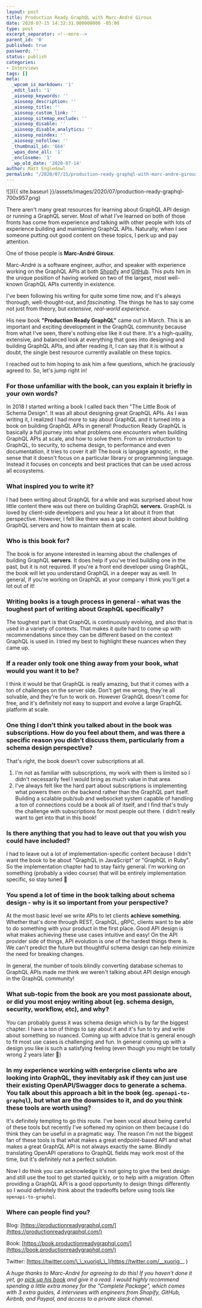 ```yaml
---
layout: post
title: Production Ready GraphQL with Marc-André Giroux
date: 2020-07-15 14:32:31.000000000 -05:00
type: post
excerpt_separator: <!--more-->
parent_id: '0'
published: true
password: ''
status: publish
categories:
- Interviews
tags: []
meta:
  _wpcom_is_markdown: '1'
  _edit_last: '1'
  _aioseop_keywords: ''
  _aioseop_description: ''
  _aioseop_title: ''
  _aioseop_custom_link: ''
  _aioseop_sitemap_exclude: ''
  _aioseop_disable: ''
  _aioseop_disable_analytics: ''
  _aioseop_noindex: ''
  _aioseop_nofollow: ''
  _thumbnail_id: '664'
  _wpas_done_all: '1'
  _encloseme: '1'
  _wp_old_date: '2020-07-14'
author: Matt Engledowl
permalink: "/2020/07/15/production-ready-graphql-with-marc-andre-giroux/"
---
```


![]({{ site.baseurl }}/assets/images/2020/07/production-ready-graphql-700x957.png)

There aren't many great resources for learning about GraphQL API design or running a GraphQL server. Most of what I've learned on both of those fronts has come from experience and talking with other people with lots of experience building and maintaining GraphQL APIs. Naturally, when I see someone putting out good content on these topics, I perk up and pay attention.

One of those people is **Marc-André Giroux**.

<!--more-->

Marc-André is a software engineer, author, and speaker with experience working on the GraphQL APIs at both [Shopify](https://www.shopify.com/) and [GitHub](https://github.com/). This puts him in the unique position of having worked on two of the largest, most well-known GraphQL APIs currently in existence.

I've been following his writing for quite some time now, and it's always thorough, well-thought-out, and _fascinating_. The things he has to say come not just from theory, but _extensive, real-world experience_.

His new book **"Production Ready GraphQL"** came out in March. This is an important and exciting development in the GraphQL community because from what I've seen, there's nothing else like it out there. It's a high-quality, extensive, and balanced look at everything that goes into designing and building GraphQL APIs, and after reading it, I can say that it is without a doubt, the single best resource currently available on these topics.

I reached out to him hoping to ask him a few questions, which he graciously agreed to. So, let's jump right in!
<!-- /wp:paragraph -->

<!-- wp:heading {"level":3} -->

### For those unfamiliar with the book, can you explain it briefly in your own words?

<!-- /wp:heading -->

<!-- wp:paragraph -->
In 2018 I started writing a book I called back then "The Little Book of Schema Design". It was all about designing great GraphQL APIs. As I was writing it, I realized I had more to say about GraphQL and it turned into a book on building GraphQL APIs in general! Production Ready GraphQL is basically a full journey into what problems one encounters when building GraphQL APIs at scale, and how to solve them. From an introduction to GraphQL, to security, to schema design, to performance and even documentation, it tries to cover it all! The book is langage agnostic, in the sense that it doesn't focus on a particular library or programming language. Instead it focuses on concepts and best practices that can be used across all ecosystems.
<!-- /wp:paragraph -->

<!-- wp:heading {"level":3} -->

### What inspired you to write it?

<!-- /wp:heading -->

<!-- wp:paragraph -->
I had been writing about GraphQL for a while and was surprised about how little content there was out there on building GraphQL **servers.** GraphQL is loved by client-side developers and you hear a lot about it from that perspective. However, I felt like there was a gap in content about building GraphQL servers and how to maintain them at scale.
<!-- /wp:paragraph -->

<!-- wp:heading {"level":3} -->

### Who is this book for?

<!-- /wp:heading -->

<!-- wp:paragraph -->
The book is for anyone interested in learning about the challenges of building GraphQL **servers**. It does help if you've tried building one in the past, but it is not required. If you're a front end developer using GraphQL, the book will let you understand GraphQL in a deeper way as well. In general, if you're working on GraphQL at your company I think you'll get a lot out of it!
<!-- /wp:paragraph -->

<!-- wp:heading {"level":3} -->

### Writing books is a tough process in general - what was the toughest part of writing about GraphQL specifically?

<!-- /wp:heading -->

<!-- wp:paragraph -->
The toughest part is that GraphQL is continuously evolving, and also that is used in a variety of contexts. That makes it quite hard to come up with recommendations since they can be different based on the context GraphQL is used in. I tried my best to highlight these nuances when they came up.
<!-- /wp:paragraph -->

<!-- wp:heading {"level":3} -->

### If a reader only took one thing away from your book, what would you want it to be?

<!-- /wp:heading -->

<!-- wp:paragraph -->
I think it would be that GraphQL is really amazing, but that it comes with a ton of challenges on the server side. Don't get me wrong, they're all solvable, and they're fun to work on. However GraphQL doesn't come for free, and it's definitely not easy to support and evolve a large GraphQL platform at scale.
<!-- /wp:paragraph -->

<!-- wp:heading {"level":3} -->

### One thing I don’t think you talked about in the book was subscriptions. How do you feel about them, and was there a specific reason you didn’t discuss them, particularly from a schema design perspective?

<!-- /wp:heading -->

<!-- wp:paragraph -->
That's right, the book doesn't cover subscriptions at all.

<!-- /wp:paragraph -->

<!-- wp:list {"ordered":true} -->

1. I'm not as familiar with subscriptions, my work with them is limited so I didn't necessarily feel I would bring as much value in that area.
2. I've always felt like the hard part about subscriptions is implementing what powers them on the backend rather than the GraphQL part itself. Building a scalable pub/sub and websocket system capable of handling a ton of connections could be a book all of itself, and I find that's truly the challenge with subscriptions for most people out there. I didn't really want to get into that in this book!

<!-- /wp:list -->

<!-- wp:heading {"level":3} -->

### Is there anything that you had to leave out that you wish you could have included?

<!-- /wp:heading -->

<!-- wp:paragraph -->
I had to leave out a lot of implementation-specific content because I didn't want the book to be about "GraphQL in JavaScript" or "GraphQL in Ruby". So the implementation chapter had to stay fairly general. I'm working on something (probably a video course) that will be entirely implementation specific, so stay tuned 🙂
<!-- /wp:paragraph -->

<!-- wp:heading {"level":3} -->

### You spend a lot of time in the book talking about schema design - why is it so important from your perspective?

<!-- /wp:heading -->

<!-- wp:paragraph -->
At the most basic level we write APIs to let clients **achieve something.** Whether that's done through REST, GraphQL, gRPC, clients want to be able to do something with your product in the first place. Good API design is what makes achieving these use cases intuitive and easy! On the API provider side of things, API evolution is one of the hardest things there is. We can't predict the future but thoughtful schema design can help minimize the need for breaking changes.

In general, the number of tools blindly converting database schemas to GraphQL APIs made me think we weren't talking about API design enough in the GraphQL community!
<!-- /wp:paragraph -->

<!-- wp:heading {"level":3} -->

### What sub-topic from the book are you most passionate about, or did you most enjoy writing about (eg. schema design, security, workflow, etc), and why?

<!-- /wp:heading -->

<!-- wp:paragraph -->
You can probably guess it was schema design which is by far the biggest chapter. I have a ton of things to say about it and it's fun to try and write about something so nuanced. Coming up with advice that is general enough to fit most use cases is challenging and fun. In general coming up with a design you like is such a satisfying feeling (even though you might be totally wrong 2 years later 🙊)
<!-- /wp:paragraph -->

<!-- wp:heading {"level":3} -->

### In my experience working with enterprise clients who are looking into GraphQL, they inevitably ask if they can just use their existing OpenAPI/Swagger docs to generate a schema. You talk about this approach a bit in the book (eg.&nbsp;`openapi-to-graphql`), but what are the downsides to it, and do you think these tools are worth using?

<!-- /wp:heading -->

<!-- wp:paragraph -->
It's definitely tempting to go this route. I've been vocal about being careful of these tools but recently I've softened my opinion on them because I do think they can be useful in a pragmatic way. The reason I'm not the biggest fan of these tools is that what makes a great endpoint-based API and what makes a great GraphQL API is not always exactly the same. Blindly translating OpenAPI operations to GraphQL fields may work most of the time, but it's definitely not a perfect solution.

Now I do think you can acknowledge it's not going to give the best design and still use the tool to get started quickly, or to help with a migration. Often providing a GraphQL API is a good opportunity to design things differently so I would definitely think about the tradeoffs before using tools like `openapi-to-graphql`.
<!-- /wp:paragraph -->

<!-- wp:heading {"level":3} -->

### Where can people find you?

<!-- /wp:heading -->

<!-- wp:paragraph -->
Blog: [https://productionreadygraphql.com/](https://productionreadygraphql.com/)

Book: [https://book.productionreadygraphql.com/](https://book.productionreadygraphql.com/)

Twitter: [https://twitter.com/\_\_xuorig\_\_](https://twitter.com/__xuorig__ )

_A huge thanks to Marc-André for agreeing to do this! If you haven't done it yet, go [pick up his book](https://book.productionreadygraphql.com/#get-the-book) and give it a read. I would highly recommend spending a little extra money for the "Complete Package", which comes with 3 extra guides, 4 interviews with engineers from Shopify, GitHub, Airbnb, and Paypal, and access to a private slack channel._
<!-- /wp:paragraph -->

